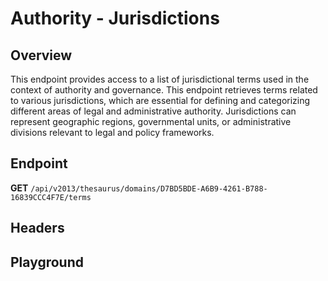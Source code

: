<script setup>
import "@/style.css"
import SwaggerUI from "@/swagger/view/SwaggerUI.vue"
import swaggerJson from "@/swagger/json/thesaurus/authority/jurisdictions.json";

const swaggerSpecs = [
  { json:swaggerJson, protected: false },
]
</script>

# Authority - Jurisdictions

## Overview

This endpoint provides access to a list of jurisdictional terms used in the context of authority and governance. This endpoint retrieves terms related to various jurisdictions, which are essential for defining and categorizing different areas of legal and administrative authority. Jurisdictions can represent geographic regions, governmental units, or administrative divisions relevant to legal and policy frameworks.


## Endpoint

**GET** `/api/v2013/thesaurus/domains/D7BD5BDE-A6B9-4261-B788-16839CCC4F7E/terms`

## Headers
<!--@include: @/../components/common/header/accept.md-->

## Playground

<SwaggerUI :swaggerSpecs="swaggerSpecs" />